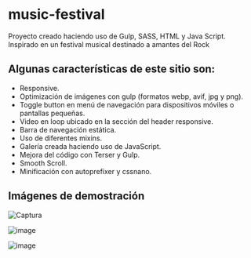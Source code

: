 # music-festival
Proyecto creado haciendo uso de Gulp, SASS, HTML y Java Script. Inspirado en un festival musical destinado a amantes del Rock

## Algunas características de este sitio son:

- Responsive.
- Optimización de imágenes con gulp (formatos webp, avif, jpg y png).
- Toggle button en menú de navegación para dispositivos móviles o pantallas pequeñas.
- Video en loop ubicado en la sección del header responsive.
- Barra de navegación estática.
- Uso de diferentes mixins.
- Galería creada haciendo uso de JavaScript.
- Mejora del código con Terser y Gulp.
- Smooth Scroll.
- Minificación con autoprefixer y cssnano.

## Imágenes de demostración


![Captura](https://user-images.githubusercontent.com/89092194/140663242-bd971fe0-ac95-4bd7-b0be-1541956ca473.PNG) 


![image](https://user-images.githubusercontent.com/89092194/140670006-9cbbe5b9-06c1-4a7b-875a-f712dcb1bc4c.png)


![image](https://user-images.githubusercontent.com/89092194/140670017-ebdbf315-0fce-4a26-8486-88ba6d9e2e2d.png)



